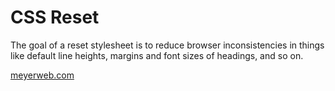 # CSS Reset

The goal of a reset stylesheet is to reduce browser inconsistencies in things like default line heights, margins and font sizes of headings, and so on.

[meyerweb.com](https://meyerweb.com/eric/tools/css/reset/)
